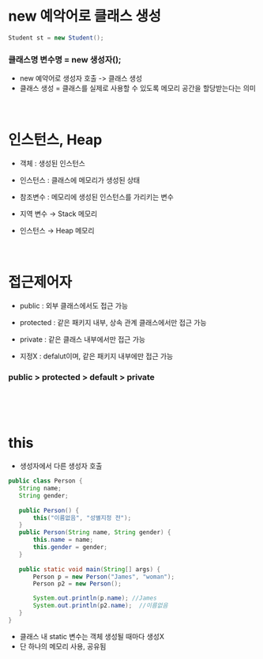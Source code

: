 # new 예악어로 클래스 생성
 ```java
 Student st = new Student();
 ```
### 클래스명 변수명 = new 생성자();
 - new 예약어로 생성자 호출 -> 클래스 생성
 - 클래스 생성 = 클래스를 실제로 사용할 수 있도록 메모리 공간을 할당받는다는 의미
<br> <br> <br>

 # 인스턴스, Heap
 - 객체 : 생성된 인스턴스
 - 인스턴스 : 클래스에 메모리가 생성된 상태
 - 참조변수 : 메모리에 생성된 인스턴스를 가리키는 변수

 - 지역 변수 → Stack 메모리
 - 인스턴스  → Heap 메모리
<br> <br> <br>

# 접근제어자
- public : 외부 클래스에서도 접근 가능
- protected : 같은 패키지 내부, 상속 관계 클래스에서만 접근 가능
- private : 같은 클래스 내부에서만 접근 가능

- 지정X : defalut이며, 같은 패키지 내부에만 접근 가능

### public > protected > default > private
<br> <br> <br>

# this
- 생성자에서 다른 생성자 호출
 ```java
public class Person {
	String name;
	String gender;
	
	public Person() {
		this("이름없음", "성별지정 전");
	}
	public Person(String name, String gender) {
		this.name = name;
		this.gender = gender;
	}
	
	public static void main(String[] args) {
		Person p = new Person("James", "woman");
		Person p2 = new Person();

		System.out.println(p.name); //James
		System.out.println(p2.name);  //이름없음
	}
}
 ```

- 클래스 내 static 변수는 객체 생성될 때마다 생성X
- 단 하나의 메모리 사용, 공유됨



